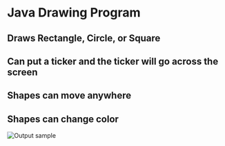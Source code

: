 # Java Drawing Program

## Draws Rectangle, Circle, or Square
## Can put a ticker and the ticker will go across the screen
## Shapes can move anywhere
## Shapes can change color

![Output sample](https://giphy.com/gifs/QzAPNZCv49N5xXYFmC/html5)
